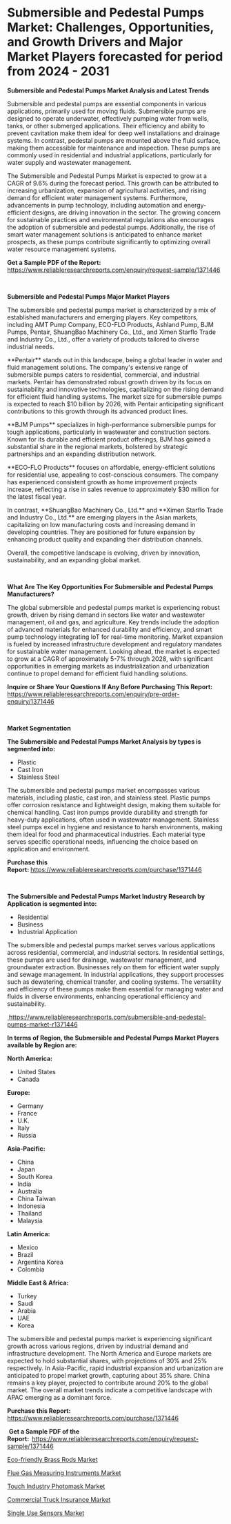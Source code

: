<p><h1>Submersible and Pedestal Pumps Market: Challenges, Opportunities, and Growth Drivers and Major Market Players forecasted for period from 2024 - 2031</h1></p><p><strong>Submersible and Pedestal Pumps Market Analysis and Latest Trends</strong></p>
<p><p>Submersible and pedestal pumps are essential components in various applications, primarily used for moving fluids. Submersible pumps are designed to operate underwater, effectively pumping water from wells, tanks, or other submerged applications. Their efficiency and ability to prevent cavitation make them ideal for deep well installations and drainage systems. In contrast, pedestal pumps are mounted above the fluid surface, making them accessible for maintenance and inspection. These pumps are commonly used in residential and industrial applications, particularly for water supply and wastewater management.</p><p>The Submersible and Pedestal Pumps Market is expected to grow at a CAGR of 9.6% during the forecast period. This growth can be attributed to increasing urbanization, expansion of agricultural activities, and rising demand for efficient water management systems. Furthermore, advancements in pump technology, including automation and energy-efficient designs, are driving innovation in the sector. The growing concern for sustainable practices and environmental regulations also encourages the adoption of submersible and pedestal pumps. Additionally, the rise of smart water management solutions is anticipated to enhance market prospects, as these pumps contribute significantly to optimizing overall water resource management systems.</p></p>
<p><strong>Get a Sample PDF of the Report:&nbsp;</strong> <a href="https://www.reliableresearchreports.com/enquiry/request-sample/1371446?utm_campaign=1399&utm_medium=2&utm_source=Github&utm_content=ia&utm_term=02102024&utm_id=submersible-and-pedestal-pumps">https://www.reliableresearchreports.com/enquiry/request-sample/1371446</a></p>
<p>&nbsp;</p>
<p><strong>Submersible and Pedestal Pumps Major Market Players</strong></p>
<p><p>The submersible and pedestal pumps market is characterized by a mix of established manufacturers and emerging players. Key competitors, including AMT Pump Company, ECO-FLO Products, Ashland Pump, BJM Pumps, Pentair, ShuangBao Machinery Co., Ltd., and Ximen Starflo Trade and Industry Co., Ltd., offer a variety of products tailored to diverse industrial needs.</p><p>**Pentair** stands out in this landscape, being a global leader in water and fluid management solutions. The company's extensive range of submersible pumps caters to residential, commercial, and industrial markets. Pentair has demonstrated robust growth driven by its focus on sustainability and innovative technologies, capitalizing on the rising demand for efficient fluid handling systems. The market size for submersible pumps is expected to reach $10 billion by 2026, with Pentair anticipating significant contributions to this growth through its advanced product lines.</p><p>**BJM Pumps** specializes in high-performance submersible pumps for tough applications, particularly in wastewater and construction sectors. Known for its durable and efficient product offerings, BJM has gained a substantial share in the regional markets, bolstered by strategic partnerships and an expanding distribution network.</p><p>**ECO-FLO Products** focuses on affordable, energy-efficient solutions for residential use, appealing to cost-conscious consumers. The company has experienced consistent growth as home improvement projects increase, reflecting a rise in sales revenue to approximately $30 million for the latest fiscal year. </p><p>In contrast, **ShuangBao Machinery Co., Ltd.** and **Ximen Starflo Trade and Industry Co., Ltd.** are emerging players in the Asian markets, capitalizing on low manufacturing costs and increasing demand in developing countries. They are positioned for future expansion by enhancing product quality and expanding their distribution channels.</p><p>Overall, the competitive landscape is evolving, driven by innovation, sustainability, and an expanding global market.</p></p>
<p>&nbsp;</p>
<p><strong>What Are The Key Opportunities For Submersible and Pedestal Pumps Manufacturers?</strong></p>
<p><p>The global submersible and pedestal pumps market is experiencing robust growth, driven by rising demand in sectors like water and wastewater management, oil and gas, and agriculture. Key trends include the adoption of advanced materials for enhanced durability and efficiency, and smart pump technology integrating IoT for real-time monitoring. Market expansion is fueled by increased infrastructure development and regulatory mandates for sustainable water management. Looking ahead, the market is expected to grow at a CAGR of approximately 5-7% through 2028, with significant opportunities in emerging markets as industrialization and urbanization continue to propel demand for efficient fluid handling solutions.</p></p>
<p><strong>Inquire or Share Your Questions If Any Before Purchasing This Report:</strong> <a href="https://www.reliableresearchreports.com/enquiry/pre-order-enquiry/1371446?utm_campaign=1399&utm_medium=2&utm_source=Github&utm_content=ia&utm_term=02102024&utm_id=submersible-and-pedestal-pumps">https://www.reliableresearchreports.com/enquiry/pre-order-enquiry/1371446</a></p>
<p>&nbsp;</p>
<p><strong>Market Segmentation</strong></p>
<p><strong>The Submersible and Pedestal Pumps Market Analysis by types is segmented into:</strong></p>
<p><ul><li>Plastic</li><li>Cast Iron</li><li>Stainless Steel</li></ul></p>
<p><p>The submersible and pedestal pumps market encompasses various materials, including plastic, cast iron, and stainless steel. Plastic pumps offer corrosion resistance and lightweight design, making them suitable for chemical handling. Cast iron pumps provide durability and strength for heavy-duty applications, often used in wastewater management. Stainless steel pumps excel in hygiene and resistance to harsh environments, making them ideal for food and pharmaceutical industries. Each material type serves specific operational needs, influencing the choice based on application and environment.</p></p>
<p><strong>Purchase this Report:&nbsp;</strong><a href="https://www.reliableresearchreports.com/purchase/1371446?utm_campaign=1399&utm_medium=2&utm_source=Github&utm_content=ia&utm_term=02102024&utm_id=submersible-and-pedestal-pumps">https://www.reliableresearchreports.com/purchase/1371446</a></p>
<p>&nbsp;</p>
<p><strong>The Submersible and Pedestal Pumps Market Industry Research by Application is segmented into:</strong></p>
<p><ul><li>Residential</li><li>Business</li><li>Industrial Application</li></ul></p>
<p><p>The submersible and pedestal pumps market serves various applications across residential, commercial, and industrial sectors. In residential settings, these pumps are used for drainage, wastewater management, and groundwater extraction. Businesses rely on them for efficient water supply and sewage management. In industrial applications, they support processes such as dewatering, chemical transfer, and cooling systems. The versatility and efficiency of these pumps make them essential for managing water and fluids in diverse environments, enhancing operational efficiency and sustainability.</p></p>
<p><a href="https://www.reliableresearchreports.com/submersible-and-pedestal-pumps-market-r1371446?utm_campaign=1399&utm_medium=2&utm_source=Github&utm_content=ia&utm_term=02102024&utm_id=submersible-and-pedestal-pumps">&nbsp;https://www.reliableresearchreports.com/submersible-and-pedestal-pumps-market-r1371446</a></p>
<p><strong>In terms of Region, the Submersible and Pedestal Pumps Market Players available by Region are:</strong></p>
<p>
    <p> <strong> North America: </strong>
        <ul>
            <li>United States</li>
            <li>Canada</li>
        </ul>
        </p> 
    <p> <strong> Europe: </strong>
        <ul>
            <li>Germany</li>
            <li>France</li>
            <li>U.K.</li>
            <li>Italy</li>
            <li>Russia</li>
        </ul>
        </p> 
    <p> <strong> Asia-Pacific: </strong>
        <ul>
            <li>China</li>
            <li>Japan</li>
            <li>South Korea</li>
            <li>India</li>
            <li>Australia</li>
            <li>China Taiwan</li>
            <li>Indonesia</li>
            <li>Thailand</li>
            <li>Malaysia</li>
        </ul>
        </p> 
    <p> <strong> Latin America: </strong>
        <ul>
            <li>Mexico</li>
            <li>Brazil</li>
            <li>Argentina Korea</li>
            <li>Colombia</li>
        </ul>
        </p> 
    <p> <strong> Middle East & Africa: </strong>
        <ul>
            <li>Turkey</li>
            <li>Saudi</li>
            <li>Arabia</li>
            <li>UAE</li>
            <li>Korea</li>
        </ul>
    </p>
    </p>
<p><p>The submersible and pedestal pumps market is experiencing significant growth across various regions, driven by industrial demand and infrastructure development. The North America and Europe markets are expected to hold substantial shares, with projections of 30% and 25% respectively. In Asia-Pacific, rapid industrial expansion and urbanization are anticipated to propel market growth, capturing about 35% share. China remains a key player, projected to contribute around 20% to the global market. The overall market trends indicate a competitive landscape with APAC emerging as a dominant force.</p></p>
<p><strong>Purchase this Report: </strong><a href="https://www.reliableresearchreports.com/purchase/1371446?utm_campaign=1399&utm_medium=2&utm_source=Github&utm_content=ia&utm_term=02102024&utm_id=submersible-and-pedestal-pumps">https://www.reliableresearchreports.com/purchase/1371446</a></p>
<p>&nbsp;<strong>Get a Sample PDF of the Report:&nbsp;&nbsp;</strong><a href="https://www.reliableresearchreports.com/enquiry/request-sample/1371446?utm_campaign=1399&utm_medium=2&utm_source=Github&utm_content=ia&utm_term=02102024&utm_id=submersible-and-pedestal-pumps">https://www.reliableresearchreports.com/enquiry/request-sample/1371446</a></p>
<p><strong></strong></p>
<p><p><a href="https://issuu.com/reportprime-2/docs/eco-friendly-brass-rods-market-size_564d65dca8b585?utm_campaign=1399&utm_medium=2&utm_source=Github&utm_content=ia&utm_term=02102024&utm_id=submersible-and-pedestal-pumps">Eco-friendly Brass Rods Market</a></p><p><a href="https://github.com/olyy49keyt/Market-Research-Report-List-1/blob/main/flue-gas-measuring-instruments-market.md?utm_campaign=1399&utm_medium=2&utm_source=Github&utm_content=ia&utm_term=02102024&utm_id=submersible-and-pedestal-pumps">Flue Gas Measuring Instruments Market</a></p><p><a href="https://issuu.com/reportprime-2/docs/touch-industry-photomask-market-siz_079ddd1dfa1612?utm_campaign=1399&utm_medium=2&utm_source=Github&utm_content=ia&utm_term=02102024&utm_id=submersible-and-pedestal-pumps">Touch Industry Photomask Market</a></p><p><a href="https://www.linkedin.com/pulse/commercial-truck-insurance-market-forecast-global-trends-analysis-bbeje?trackingId=EIZULeDPQsaa1%2BtHvKTfqQ%3D%3D&utm_campaign=1399&utm_medium=2&utm_source=Github&utm_content=ia&utm_term=02102024&utm_id=submersible-and-pedestal-pumps">Commercial Truck Insurance Market</a></p><p><a href="https://www.linkedin.com/pulse/single-use-sensors-market-outlook-share-analysis-growth-trends-u4eae?trackingId=UD1Bh4OnQuWIMy2KxWd5bQ%3D%3D&utm_campaign=1399&utm_medium=2&utm_source=Github&utm_content=ia&utm_term=02102024&utm_id=submersible-and-pedestal-pumps">Single Use Sensors Market</a></p></p>